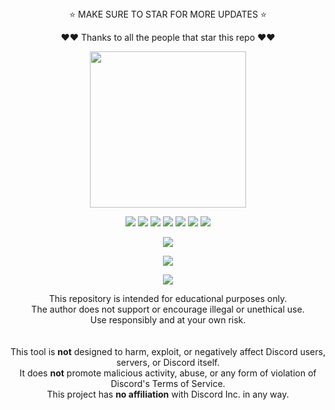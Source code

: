 <div align="center">
⭐ MAKE SURE TO STAR FOR MORE UPDATES ⭐ 
  
❤️❤️ Thanks to all the people that star this repo ❤️❤️
</div>

<p align="center">
  <img src="https://i.imgur.com/ytj2i7l.png" width="250" height="250">
</p>

<p align="center">
  <img src="https://img.shields.io/github/stars/R3CI/G4Spam?style=flat-square&color=5005ff">
  <img src="https://img.shields.io/github/license/R3CI/G4Spam?style=flat-square&color=5005ff">
  <img src="https://img.shields.io/github/issues/R3CI/G4Spam?style=flat-square&color=5005ff">
  <img src="https://img.shields.io/github/languages/top/R3CI/G4Spam?style=flat-square&color=5005ff">
  <img src="https://img.shields.io/github/repo-size/R3CI/G4Spam?style=flat-square&color=5005ff">
  <img src="https://img.shields.io/github/last-commit/R3CI/G4Spam?style=flat-square&color=5005ff">
  <img src="https://img.shields.io/github/commit-activity/m/R3CI/G4Spam?style=flat-square&color=5005ff">
  <!-- <img src="https://img.shields.io/badge/CLICKME-90EE90?style=flat-square&logo=Youtube&label=Tutorial&cacheSeconds=5&link=https%3A%2F%2Fwww.youtube.com%2Fwatch%3Fv%3DJEpa3RBnn_I"> -->
</p>

<p align="center">
  <img src="https://visit-counter.vercel.app/counter.png?page=https%3A%2F%2Fgithub.com%2FR3CI%2FG4Spam&s=80&c=6000ff&bg=00000000&no=5&ff=alien&tb=&ta=">
</p>
  
<p align="center">
  <img src="https://i.imgur.com/gX00hf7.png">
</p>

<p align="center">
  <img src="https://api.star-history.com/svg?repos=R3CI/G4Spam&type=Date&theme=dark">
</p>

<div align="center">

This repository is intended for educational purposes only.  
The author does not support or encourage illegal or unethical use.  
Use responsibly and at your own risk.  
<br><br>
This tool is **not** designed to harm, exploit, or negatively affect Discord users, servers, or Discord itself.  
It does **not** promote malicious activity, abuse, or any form of violation of Discord's Terms of Service.  
This project has **no affiliation** with Discord Inc. in any way.

</div>
